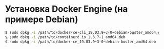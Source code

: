 # Установка Docker Engine (на примере Debian)
```bash
$ sudo dpkg -i /path/to/docker-ce-cli_19.03.9~3-0~debian-buster_amd64.deb
$ sudo dpkg -i /path/to/containerd.io_1.3.7-1_amd64.deb
$ sudo dpkg -i /path/to/docker-ce_19.03.9~3-0~debian-buster_amd64.deb
```
